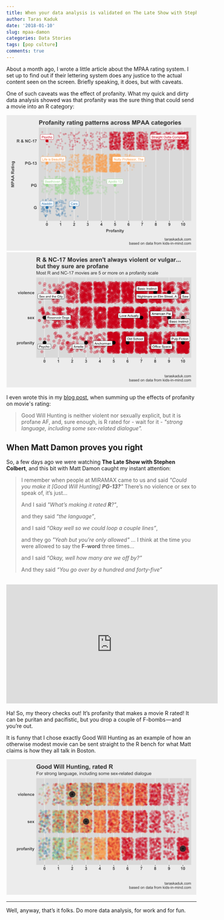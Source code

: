 ```yaml
---
title: When your data analysis is validated on The Late Show with Stephen Colbert
author: Taras Kaduk
date: '2018-01-10'
slug: mpaa-damon
categories: Data Stories
tags: [pop culture]
comments: true
---
```


About a month ago, I wrote a little article about the MPAA rating system. I set up to find out if their lettering system does any justice to the actual content seen on the screen. Briefly speaking, it does, but with caveats.

One of such caveats was the effect of profanity. What my quick and dirty data analysis showed was that profanity was the sure thing that could send a movie into an R category:

![](profanity-1.png)
![](profanity2-1.png)


I even wrote this in my [blog post](/post/mpaa/mpaa/#quote), when summing up the effects of profanity on movie's rating:

> Good Will Hunting is neither violent nor sexually explicit, but it is profane AF, and, sure enough, is R rated for - wait for it - *"strong language, including some sex-related dialogue".*

## When Matt Damon proves you right

So, a few days ago we were watching **The Late Show with Stephen Colbert**, and this bit with Matt Damon caught my instant attention:

> I remember when people at MIRAMAX came to us and said 
> _"Could you make it [Good Will Hunting] **PG-13?**"_ There’s no violence or sex to speak of, it’s just…
>
> And I said _"What’s making it rated **R**?"_, 
>
> and they said _“the language”_,
>
> and I said _“Okay well so we could loop a couple lines”_, 
>
> and they go _"Yeah but you’re only allowed"_ … I think at the time you were allowed to say the **F-word** three times... 
>
> and I said _“Okay, well how many are we off by?”_ 
>
> And they said _“You go over by a hundred and forty-five”_

<br>
<iframe width="560" height="315" src="https://www.youtube.com/embed/2GrKY7Qqal8?start=220&end=305" frameborder="0" allow="autoplay; encrypted-media" allowfullscreen></iframe>


Ha! So, my theory checks out! It’s profanity that makes a movie R rated! It can be puritan and pacifistic, but you drop a couple of F-bombs — and you’re out.


It is funny that I chose exactly Good Will Hunting as an example of how an otherwise modest movie can be sent straight to the R bench for what Matt claims is how they all talk in Boston.

![](good_will_hunting-1.png)

***

Well, anyway, that’s it folks. Do more data analysis, for work and for fun.


